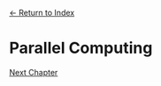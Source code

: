 [← Return to Index](https://github.com/kspra3/FIT3143-Notes)

# Parallel Computing

[Next Chapter](https://github.com/kspra3/FIT3143-Notes/blob/master/Notes/13%20-%20Instruction-Level%20Parallelism.md)
